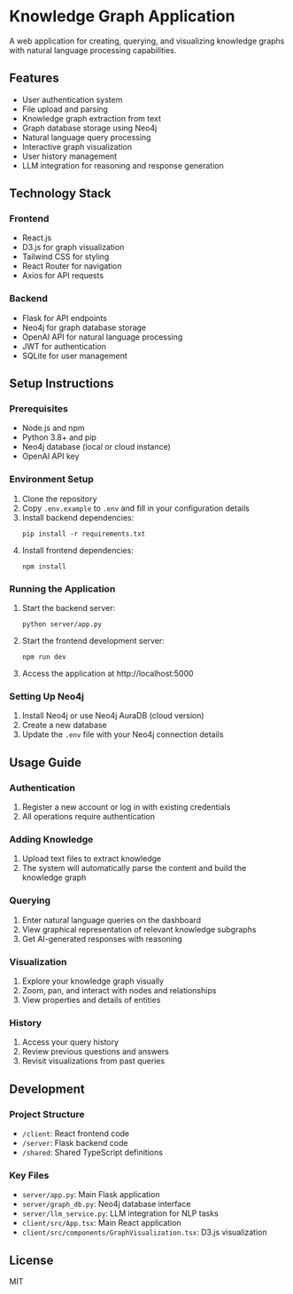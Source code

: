 # Knowledge Graph Application

A web application for creating, querying, and visualizing knowledge graphs with natural language processing capabilities.

## Features

- User authentication system
- File upload and parsing
- Knowledge graph extraction from text
- Graph database storage using Neo4j
- Natural language query processing
- Interactive graph visualization
- User history management
- LLM integration for reasoning and response generation

## Technology Stack

### Frontend
- React.js
- D3.js for graph visualization
- Tailwind CSS for styling
- React Router for navigation
- Axios for API requests

### Backend
- Flask for API endpoints
- Neo4j for graph database storage
- OpenAI API for natural language processing
- JWT for authentication
- SQLite for user management

## Setup Instructions

### Prerequisites
- Node.js and npm
- Python 3.8+ and pip
- Neo4j database (local or cloud instance)
- OpenAI API key

### Environment Setup

1. Clone the repository
2. Copy `.env.example` to `.env` and fill in your configuration details
3. Install backend dependencies:
   ```
   pip install -r requirements.txt
   ```
4. Install frontend dependencies:
   ```
   npm install
   ```

### Running the Application

1. Start the backend server:
   ```
   python server/app.py
   ```
2. Start the frontend development server:
   ```
   npm run dev
   ```
3. Access the application at http://localhost:5000

### Setting Up Neo4j

1. Install Neo4j or use Neo4j AuraDB (cloud version)
2. Create a new database
3. Update the `.env` file with your Neo4j connection details

## Usage Guide

### Authentication
1. Register a new account or log in with existing credentials
2. All operations require authentication

### Adding Knowledge
1. Upload text files to extract knowledge
2. The system will automatically parse the content and build the knowledge graph

### Querying
1. Enter natural language queries on the dashboard
2. View graphical representation of relevant knowledge subgraphs
3. Get AI-generated responses with reasoning

### Visualization
1. Explore your knowledge graph visually
2. Zoom, pan, and interact with nodes and relationships
3. View properties and details of entities

### History
1. Access your query history
2. Review previous questions and answers
3. Revisit visualizations from past queries

## Development

### Project Structure
- `/client`: React frontend code
- `/server`: Flask backend code
- `/shared`: Shared TypeScript definitions

### Key Files
- `server/app.py`: Main Flask application
- `server/graph_db.py`: Neo4j database interface
- `server/llm_service.py`: LLM integration for NLP tasks
- `client/src/App.tsx`: Main React application
- `client/src/components/GraphVisualization.tsx`: D3.js visualization

## License
MIT
